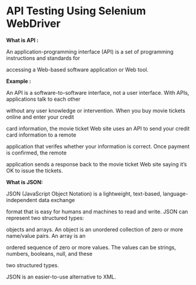 # API Testing Using Selenium WebDriver

**What is API :**

An application-programming interface \(API\) is a set of programming instructions and standards for

accessing a Web-based software application or Web tool.

**Example :**

An API is a software-to-software interface, not a user interface. With APIs, applications talk to each other

without any user knowledge or intervention. When you buy movie tickets online and enter your credit

card information, the movie ticket Web site uses an API to send your credit card information to a remote

application that verifes whether your information is correct. Once payment is confirmed, the remote

application sends a response back to the movie ticket Web site saying it’s OK to issue the tickets.

**What is JSON:**

JSON \(JavaScript Object Notation\) is a lightweight, text-based, language-independent data exchange

format that is easy for humans and machines to read and write. JSON can represent two structured types:

objects and arrays. An object is an unordered collection of zero or more name/value pairs. An array is an

ordered sequence of zero or more values. The values can be strings, numbers, booleans, null, and these

two structured types.

JSON is an easier-to-use alternative to XML.



